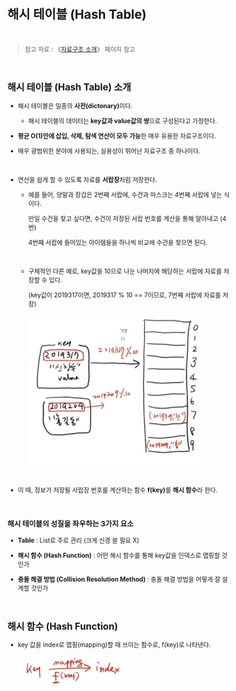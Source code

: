 # 해시 테이블 (Hash Table)

<br/>

>  참고 자료 : 《<a href="https://github.com/SangYoonLee1231/TIL/blob/main/DataStructure/data_structure_introduction.md">자료구조 소개</a>》 페이지 참고

<br/>

## 해시 테이블 (Hash Table) 소개

* 해시 테이블은 일종의 <strong>사전(dictonary)</strong>이다.

    * 해시 테이블의 데이터는 <strong>key값과 value값의 쌍</strong>으로 구성된다고 가정한다.

* <strong>평균 O(1)안에 삽입, 삭제, 탐색 연산이 모두 가능</strong>한 매우 유용한 자료구조이다.

* 매우 광범위한 분야에 사용되는, 실용성이 뛰어난 자료구조 중 하나이다.

<br/>

* 연산을 쉽게 할 수 있도록 자료를 <strong>서랍장</strong>처럼 저장한다.

    * 예를 들어, 양말과 장갑은 2번째 서랍에, 수건과 마스크는 4번째 서랍에 넣는 식이다.

      만일 수건을 찾고 싶다면, 수건이 저장된 서랍 번호를 계산을 통해 알아내고 (4번)  

        4번쨰 서랍에 들어있는 아이템들을 하나씩 비교에 수건을 찾으면 된다.

    <br/>

    * 구체적인 다른 예로, key값을 10으로 나눈 나머지에 해당하는 서랍에 자료를 저장할 수 있다.

        (key값이 2019317이면, 2019317 % 10 == 7이므로, 7번째 서랍에 자료를 저장)

        <img src="img/hash_table1.png" width="400px">

<br/>

* 이 때, 정보가 저장될 서랍장 번호를 계산하는 함수 <strong>f(key)</strong>를 <strong>해시 함수</strong>라 한다.

<br/>

### 해시 테이블의 성질을 좌우하는 3가지 요소

* <strong>Table</strong> : List로 주로 관리 (크게 신경 쓸 필요 X)

* <strong>해시 함수 (Hash Function)</strong> : 어떤 해시 함수를 통해 key값을 인덱스로 맵핑할 것인가

* <strong>충돌 해결 방법 (Collision Resolution Method)</strong> : 충돌 해결 방법을 어떻게 잘 설계할 것인가

<br/>

## 해시 함수 (Hash Function)

* key 값을 index로 맵핑(mapping)할 때 쓰이는 함수로, f(key)로 나타낸다.

    <img src="img/hash_table2.png" width="250px">